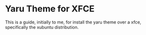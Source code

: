# Yaru Theme for XFCE
This is a guide, initially to me, for install the yaru theme over a xfce, specifically the xubuntu distribution.
